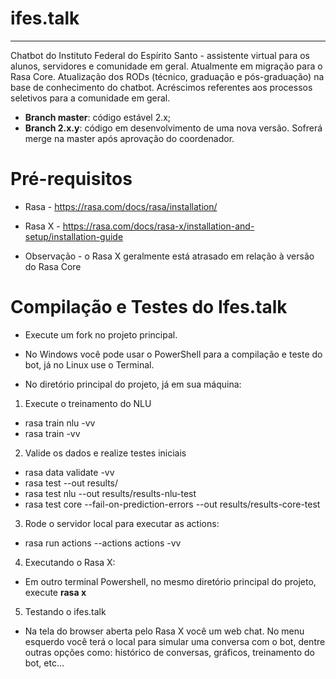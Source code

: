 # ifes.talk
---

Chatbot do Instituto Federal do Espírito Santo - assistente virtual para os alunos, servidores e comunidade em geral. Atualmente em migração para o Rasa
Core. Atualização dos RODs (técnico, graduação e pós-graduação) na base de conhecimento do chatbot. Acréscimos referentes aos processos seletivos para a
comunidade em geral.

* **Branch master**: código estável 2.x;
* **Branch 2.x.y**: código em desenvolvimento de uma nova versão. Sofrerá merge na master após aprovação do coordenador.

# Pré-requisitos

* Rasa - https://rasa.com/docs/rasa/installation/

* Rasa X - https://rasa.com/docs/rasa-x/installation-and-setup/installation-guide

* Observação - o Rasa X geralmente está atrasado em relação à versão do Rasa Core

# Compilação e Testes do Ifes.talk

* Execute um fork no projeto principal.

* No Windows você pode usar o PowerShell para a compilação e teste do bot, já no Linux use o Terminal.

* No diretório principal do projeto, já em sua máquina:

1. Execute o treinamento do NLU

* rasa train nlu -vv
* rasa train -vv

2. Valide os dados e realize testes iniciais

* rasa data validate -vv
* rasa test --out results/
* rasa test nlu --out results/results-nlu-test
* rasa test core --fail-on-prediction-errors --out results/results-core-test

3. Rode o servidor local para executar as actions:

* rasa run actions --actions actions -vv

4. Executando o Rasa X:

* Em outro terminal Powershell, no mesmo diretório principal do projeto, execute **rasa x**

5. Testando o ifes.talk

* Na tela do browser aberta pelo Rasa X você um web chat. No menu esquerdo você terá o local para simular uma conversa com o bot, dentre outras opções como: histórico de conversas, gráficos, treinamento do bot, etc...
